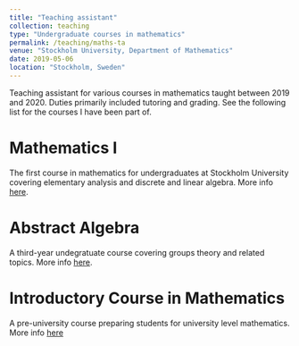 ```yaml
---
title: "Teaching assistant"
collection: teaching
type: "Undergraduate courses in mathematics"
permalink: /teaching/maths-ta
venue: "Stockholm University, Department of Mathematics"
date: 2019-05-06
location: "Stockholm, Sweden"
---
```


Teaching assistant for various courses in mathematics taught between 2019 and 2020. Duties primarily included tutoring and grading. See the following list for the courses I have been part of.

Mathematics I
======
The first course in mathematics for undergraduates at Stockholm University covering elementary analysis and discrete and linear algebra. More info [here](https://www.su.se/english/search-courses-and-programmes/mm2001-1.412163).

Abstract Algebra
======
A third-year undegratuate course covering groups theory and related topics. More info [here](https://www.su.se/english/search-courses-and-programmes/mm5020-1.412178).

Introductory Course in Mathematics 
======
A pre-university course preparing students for university level mathematics. More info [here](https://www.su.se/english/search-courses-and-programmes/mm1003-1.412161)
